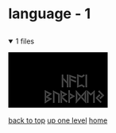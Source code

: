 # language - 1

<a id=""></a>

## [](/README.MD)
<details open>
<summary>1 files</summary>
<p>

[![happy_birthday.png](/.internals/thumbnails/terminal/grey%20on%20black/little/language/happy_birthday.png "happy_birthday.png")](/terminal/grey%20on%20black/little/language/happy_birthday.png)

</p>
</details>


[back to top](#)
[up one level](/terminal/grey%20on%20black/little/README.MD)
[home](/)
